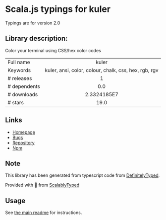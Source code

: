 
# Scala.js typings for kuler

Typings are for version 2.0

## Library description:
Color your terminal using CSS/hex color codes

|                    |                 |
| ------------------ | :-------------: |
| Full name          | kuler |
| Keywords           | kuler, ansi, color, colour, chalk, css, hex, rgb, rgv |
| # releases         | 1 |
| # dependents       | 0.0 |
| # downloads        | 2.3324185E7 |
| # stars            | 19.0 |

## Links
- [Homepage](https://github.com/3rd-Eden/kuler)
- [Bugs](https://github.com/3rd-Eden/kuler/issues)
- [Repository](https://github.com/3rd-Eden/kuler)
- [Npm](https://www.npmjs.com/package/kuler)
    


## Note
This library has been generated from typescript code from [DefinitelyTyped](https://definitelytyped.org).

Provided with :purple_heart: from [ScalablyTyped](https://github.com/oyvindberg/ScalablyTyped)

## Usage
See [the main readme](../../readme.md) for instructions.


